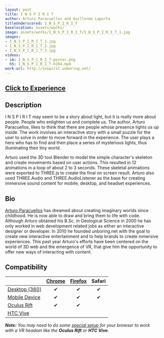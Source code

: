 ```yaml
---
layout: post
title: I N S P I R I T
author: Arturo Paracuellos and Guillermo Laporta
titleUnderscored: I_N_S_P_I_R_I_T
baselocation: assets/works/
image: assets/works/I_N_S_P_I_R_I_T/I_N_S_P_I_R_I_T_1.jpg
images:
- I_N_S_P_I_R_I_T_1.jpg
- I_N_S_P_I_R_I_T_2.jpg
- I_N_S_P_I_R_I_T_3.jpg
videos: 
- im: I_N_S_P_I_R_I_T-poster.png
  h5: I_N_S_P_I_R_I_T-h264.mp4
work-url: http://inspirit.unboring.net/
---
```


<h2><a href="{{ page.work-url }}" target="_blank" class="button fit special icon fa-play"> Click to Experience</a></h2>

<div class="box" markdown="1">

## Description
I N S P I R I T may seem to be a story about light, but it is really more about people. People who enlighten us and complete us. The author, Arturo Paracuellos, likes to think that there are people whose presence lights us up inside. The work involves an interactive story with a small puzzle for the user to solve in order to move forward in the experience. The user plays a hero who has to find and then place a series of mysterious lights, thus illuminating their tiny world.

Arturo used the 3D tool Blender to model the simple character's skeleton and create movements based on user actions. This resulted in 12 animations in a loop of about 2 to 3 seconds. These skeletal animations were exported to THREE.js to create the final on screen result. Arturo also used THREE.Audio and THREE.AudioListener as the base for creating immersive sound content for mobile, desktop, and headset experiences.

## Bio	
[Arturo Paracuellos](http://unboring.net/) has dreamed about creating imaginary worlds since childhood. He is now able to draw and bring them to life with code. Although Arturo obtained his B.Sc. in Geological Science in 2000 he has only worked in web development related jobs as either an interactive designer or developer. In 2010 he founded unboring.net with the goal to create new interactive entertainment and to help brands to create inmersive experiences. This past year Arturo's efforts have been centered on the world of 3D web and the emergence of VR, that give him the opportunity to offer new ways of interacting with content.

</div>

<div class="box" markdown="1">

## Compatibility

|                     |[Chrome][2]      |[Firefox][4]     |Safari  
|---------------------|:---------------:|:---------------:|:---------:
|[Desktop (360)][7]   |✔                |✔                |✔     
|[Mobile Device][8]   |✔                |✔                |✔     
|[Oculus Rift][9]     |✔                |✔                |      
|[HTC Vive][10]       |                 |                 |      

[1]:instructions.html#edge-ins
[2]:instructions.html#chrome-ins 
[3]:instructions.html#chromium-ins 
[4]:instructions.html#firefox-ins 
[5]:instructions.html#firefoxnightly-ins 
[6]:instructions.html#safari-ins 
[7]:instructions.html#desktop-ins
[8]:https://vr.google.com/cardboard/
[9]:https://www.oculus.com/rift/
[10]:https://www.vive.com/
[11]:https://vr.google.com/daydream/
[12]:instructions.html

***Note:** You may need to do some [special setup][12] for your browser to work with a VR headset like the **Oculus Rift** or **HTC Vive**.*

</div>